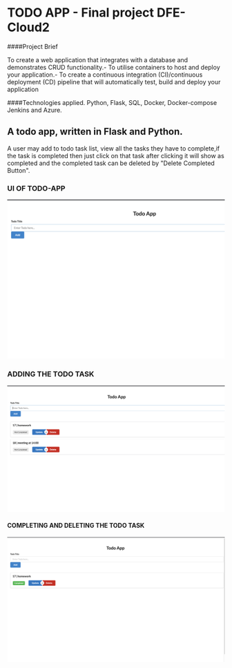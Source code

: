 # TODO APP - Final project DFE-Cloud2

####Project Brief

To create a web application that integrates with a database and demonstrates CRUD functionality.- To utilise containers to host and deploy your application.- To create a continuous integration (CI)/continuous deployment (CD) pipeline that will automatically test, build and deploy your application

####Technologies applied.
Python, Flask, SQL, Docker, Docker-compose Jenkins and Azure.

## A todo app, written in Flask and Python.

A user may add to todo task list, view all  the tasks they have to complete,if the task is completed then just click on that task after clicking it will show as completed and the completed task can be deleted by "Delete Completed Button".


### UI OF TODO-APP
![todoui](img/todo-app.png)

### ADDING THE TODO TASK 
![todoADD](img/todo-add.png)

#### COMPLETING AND DELETING THE TODO TASK
![tododelete](img/todo-delete.png)
